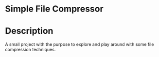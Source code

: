 # Simple File Compressor

# Description
A small project with the purpose to explore and play around with some file compression techniques.